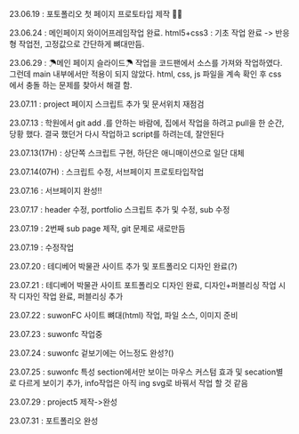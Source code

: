 
23.06.19 : 포토폴리오 첫 페이지 프로토타입 제작 👏🏻

23.06.24 : 메인페이지 와이어프레임작업 완료. html5+css3 : 기초 작업 완료 -> 반응형 작업전, 고정값으로 간단하게 뼈대만듬.

23.06.29 : ☂메인 페이지 슬라이드☂ 작업을 코드팬에서 소스를 가져와 작업하였다. 그런데 main 내부에서만 적용이 되지 않았다. html, css, js 파일을 계속 확인 후 css 에서 충돌 하는 문제를 찾아서 해결 함.

23.07.11 : project 페이지 스크립트 추가 및 문서위치 재점검

23.07.13 : 학원에서 git add .를 안하는 바람에, 집에서 작업을 하려고 pull을 한 순간, 당황 했다. 결국 했던거 다시 작업하고 script를 하려는데, 잘안된다

23.07.13(17H) : 상단쪽 스크립트 구현, 하단은 애니매이션으로 일단 대체

23.07.14(07H) : 스크립트 수정, 서브페이지 프로토타입작업

23.07.16 : 서브페이지 완성!!

23.07.17 : header 수정, portfolio 스크립트 추가 및 수정, sub 수정

23.07.19 : 2번째 sub page 제작, git 문제로 새로만듬

23.07.19 : 수정작업

23.07.20 : 테디베어 박물관 사이트 추가 및 포트폴리오 디자인 완료(?)

23.07.21 : 테디베어 박물관 사이트 포트폴리오 디자인 완료, 디자인+퍼블리싱 작업 시작
           디자인 작업 완료, 퍼블리싱 추가

23.07.22 : suwonFC 사이트 뼈대(html) 작업, 파일 소스, 이미지 준비

23.07.23 : suwonfc 작업중


23.07.24 : suwonfc 겉보기에는 어느정도 완성?()

23.07.25 : suwonfc 특성 section에서만 보이는 마우스 커스텀 효과 및 secation별로 다르게 보이기 추가, info작업은 아직 ing svg로 바꿔서 작업 할 것 같음

23.07.29 : project5 제작->완성

23.07.31 : 포트폴리오 완성